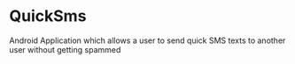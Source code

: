 # QuickSms

Android Application which allows a user to send quick SMS texts to another user without getting spammed 
